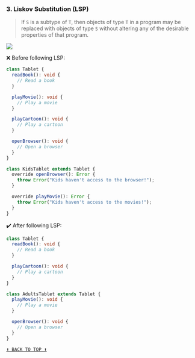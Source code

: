 ### 3. Liskov Substitution (LSP)

> If `S` is a subtype of `T`, then objects of type `T` in a program may be replaced with objects of type `S` without altering any of the desirable properties of that program.

<img src="https://user-images.githubusercontent.com/37804060/153056329-914cbbba-685b-452b-9dcf-4fcf6a4faabc.jpg"/>

:x: Before following LSP:

```typescript
class Tablet {
  readBook(): void {
    // Read a book
  }

  playMovie(): void {
    // Play a movie
  }

  playCartoon(): void {
    // Play a cartoon
  }

  openBrowser(): void {
    // Open a browser
  }
}

class KidsTablet extends Tablet {
  override openBrowser(): Error {
    throw Error("Kids haven't access to the browser!");
  }

  override playMovie(): Error {
    throw Error("Kids haven't access to the movies!");
  }
}
```

:heavy_check_mark: After following LSP:

```typescript
class Tablet {
  readBook(): void {
    // Read a book
  }

  playCartoon(): void {
    // Play a cartoon
  }
}

class AdultsTablet extends Tablet {
  playMovie(): void {
    // Play a movie
  }

  openBrowser(): void {
    // Open a browser
  }
}
```

[`⬆ BACK TO TOP ⬆`](#table-of-contents)

